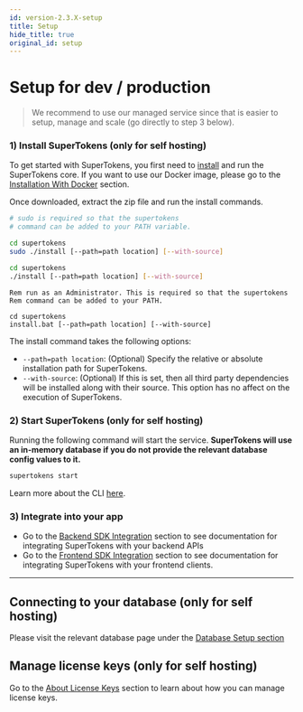 ```yaml
---
id: version-2.3.X-setup
title: Setup
hide_title: true
original_id: setup
---
```


# Setup for dev / production

> We recommend to use our managed service since that is easier to setup, manage and scale (go directly to step 3 below).

### 1) Install SuperTokens (only for self hosting)
<p>To get started with SuperTokens, you first need to <a onclick="aTagWithAnalytics('/signup', 'button_documentation_installation_install', {option_clicked: 'installnormal'})" href="#">install</a> and run the SuperTokens core. If you want to use our Docker image, please go to the <a onclick="aTagWithAnalytics('./setup-with-docker', 'button_documentation_installation_install', {option_clicked: 'installwithdocker'})" href="#">Installation With Docker</a> section.</p>

Once downloaded, extract the zip file and run the install commands.

<!--DOCUSAURUS_CODE_TABS-->
<!--Linux-->
```bash
# sudo is required so that the supertokens 
# command can be added to your PATH variable.

cd supertokens
sudo ./install [--path=path location] [--with-source]
```

<!--Mac-->
```bash
cd supertokens
./install [--path=path location] [--with-source]
```

<!--Windows-->
```batch
Rem run as an Administrator. This is required so that the supertokens 
Rem command can be added to your PATH.

cd supertokens
install.bat [--path=path location] [--with-source]
```
<!--END_DOCUSAURUS_CODE_TABS-->
The install command takes the following options:

- ```--path=path location```: (Optional) Specify the relative or absolute installation path for SuperTokens.
- ```--with-source```: (Optional) If this is set, then all third party dependencies will be installed along with their source. This option has no affect on the execution of SuperTokens.

### 2) Start SuperTokens (only for self hosting)
Running the following command will start the service. **SuperTokens will use an in-memory database if you do not provide the relevant database config values to it.**
```bash
supertokens start
```
Learn more about the CLI [here](../../cli/overview).

### 3) Integrate into your app
- Go to the [Backend SDK Integration](../../backend-integration) section to see documentation for integrating SuperTokens with your backend APIs
- Go to the [Frontend SDK Integration](../../frontend-integration) section to see documentation for integrating SuperTokens with your frontend clients.

-----------

## Connecting to your database (only for self hosting)
Please visit the relevant database page under the [Database Setup section](../database-setup/mysql)

## Manage license keys (only for self hosting)
Go to the [About License Keys](../../about-license-keys) section to learn about how you can manage license keys.
